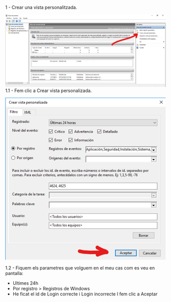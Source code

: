 1 - Crear una vista personalitzada.

![Imatge 1](vista-personalitzada-1.png)
1.1 - Fem clic a Crear vista personalizada.

![Imatge 2](vista-personalitzada-2.png)

1.2 - Fiquem els parametres que volguem en el meu cas com es veu en pantalla:
- Ultimes 24h
- Por registro > Registros de Windows
- He ficat el id de Login correcte i Login incorrecte
  I fem clic a Aceptar
